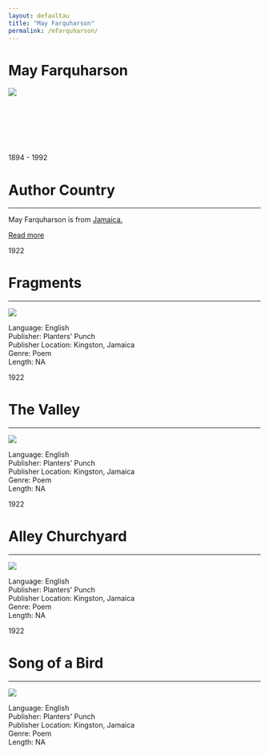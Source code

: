 ```yaml
---
layout: defaultau
title: "May Farquharson"
permalink: /mfarquharson/
---
```

<!-- partial:index.partial.html -->
<div class="content">
    <h1>May Farquharson</h1>
    <div class="quote">
        <div><img src="https://t4.ftcdn.net/jpg/03/40/12/49/360_F_340124934_bz3pQTLrdFpH92ekknuaTHy8JuXgG7fi.jpg" class="logo"></div>
    </div>
    <div class="timeline">
        <div style="padding-bottom:100px;"></div>
        <div class="block">
            <div class="date right"><p class="right">1894 - 1992</p></div>
            <div class="dot"></div>
            <div class="left first">
            <div class="author_country">
                <h1>Author Country</h1><hr>
            <div class="aclocation"> <p>May Farquharson is from <a href="{{ site.baseurl }}/4">Jamaica.</a></p> </div>
              <div class="acreadmore">  <a href="https://en.wikipedia.org/wiki/May_Farquharson" target="_blank">Read more</a> </div>
            </div>
            </div>
        </div>
        <div class="block">
            <div class="date left"><p class="left">1922</p></div>
            <div class="dot"></div>
            <div class="right hide">
                <h1>Fragments</h1><hr>
                <p><img src="https://cdn.vectorstock.com/i/preview-1x/48/06/image-preview-icon-picture-placeholder-vector-31284806.jpg"></p>
                <p>
                Language: English<br>
                Publisher: Planters' Punch<br>
                Publisher Location: Kingston, Jamaica<br>
                Genre: Poem<br>
                Length: NA<br>
                </p>
            </div>
        </div>
        <div class="block">
            <div class="date right"><p class="right">1922</p></div>
            <div class="dot"></div>
            <div class="left hide">
                <h1>The Valley</h1><hr>
                <p><img src="https://cdn.vectorstock.com/i/preview-1x/48/06/image-preview-icon-picture-placeholder-vector-31284806.jpg"></p>
                <p>
                Language: English<br>
                Publisher: Planters' Punch<br>
                Publisher Location: Kingston, Jamaica<br>
                Genre: Poem<br>
                Length: NA<br>
                </p>
            </div>
        </div>
        <div class="block">
            <div class="date left"><p class="left">1922</p></div>
            <div class="dot"></div>
            <div class="right hide">
                <h1>Alley Churchyard</h1><hr>
                <p><img src="https://cdn.vectorstock.com/i/preview-1x/48/06/image-preview-icon-picture-placeholder-vector-31284806.jpg"></p>
                <p>
                Language: English<br>
                Publisher: Planters' Punch<br>
                Publisher Location: Kingston, Jamaica<br>
                Genre: Poem<br>
                Length: NA<br>
                </p>
            </div>
        </div>
        <div class="block">
            <div class="date right"><p class="right">1922</p></div>
            <div class="dot"></div>
            <div class="left hide">
                <h1>Song of a Bird</h1><hr>
                <p><img src="https://cdn.vectorstock.com/i/preview-1x/48/06/image-preview-icon-picture-placeholder-vector-31284806.jpg"></p>
                <p>
                Language: English<br>
                Publisher: Planters' Punch<br>
                Publisher Location: Kingston, Jamaica<br>
                Genre: Poem<br>
                Length: NA<br>
                </p>
            </div>
        </div>
  <!-- partial -->
<script src='https://cdnjs.cloudflare.com/ajax/libs/jquery/3.1.1/jquery.min.js'></script><script  src="{{ site.baseurl }}/assets/js/authorscript.js"></script>